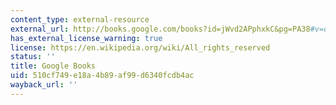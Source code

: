 ```yaml
---
content_type: external-resource
external_url: http://books.google.com/books?id=jWvd2APphxkC&pg=PA38#v=onepage
has_external_license_warning: true
license: https://en.wikipedia.org/wiki/All_rights_reserved
status: ''
title: Google Books
uid: 510cf749-e18a-4b89-af99-d6340fcdb4ac
wayback_url: ''
---
```

